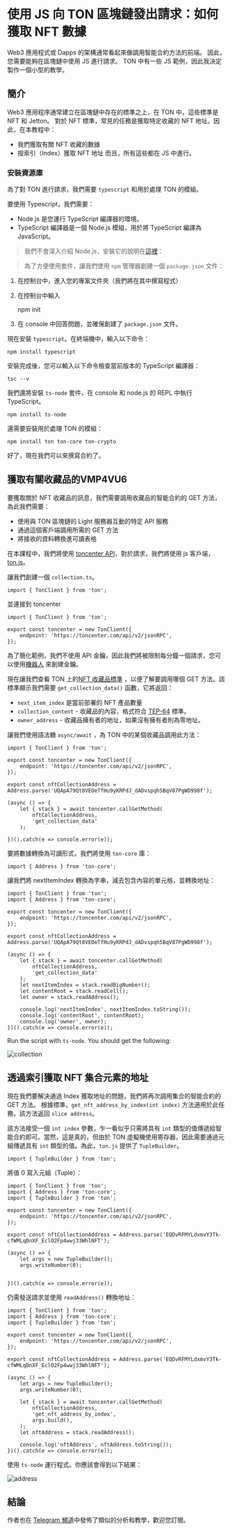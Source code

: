 # 使用 JS 向 TON 區塊鏈發出請求：如何獲取 NFT 數據

Web3 應用程式或 Dapps 的架構通常看起來像調用智能合約方法的前端。
因此，您需要能夠在區塊鏈中使用 JS 進行請求。 TON 中有一些 JS 範例，因此我決定製作一個小型的教學。

## 簡介

Web3 應用程序通常建立在區塊鏈中存在的標準之上，在 TON 中，這些標準是 NFT 和 Jetton。
對於 NFT 標準，常見的任務是獲取特定收藏的 NFT 地址。因此，在本教程中：

- 我們獲取有關 NFT 收藏的數據
- 按索引（Index）獲取 NFT 地址
而且，所有這些都在 JS 中進行。

### 安裝資源庫
為了對 TON 進行請求，我們需要 `typescript` 和用於處理 TON 的模組。 

要使用 Typescript，我們需要：
- Node.js 是您運行 TypeScript 編譯器的環境。
- TypeScript 編譯器是一個 Node.js 模組，用於將 TypeScript 編譯為 JavaScript。

> 我們不會深入介紹 Node.js，安裝它的說明在[這裡](https://nodejs.org/en/download/)：

> 為了方便使用套件，讓我們使用 `npm` 管理器創建一個 `package.json` 文件：

1. 在控制台中，進入您的專案文件夾（我們將在其中撰寫程式）
2. 在控制台中輸入

	npm init

3. 在 console 中回答問題，並確保創建了 `package.json` 文件。

現在安裝 `typescript`。在終端機中，輸入以下命令：

	npm install typescript

安裝完成後，您可以輸入以下命令檢查當前版本的 TypeScript 編譯器：

	tsc --v

我們還將安裝 `ts-node` 套件，在 console 和 node.js 的 REPL 中執行 TypeScript。

	npm install ts-node

還需要安裝用於處理 TON 的模組：

	npm install ton ton-core ton-crypto

好了，現在我們可以來撰寫合約了。

## 獲取有關收藏品的VMP4VU6

要獲取關於 NFT 收藏品的訊息，我們需要調用收藏品的智能合約的 GET 方法，為此我們需要：
- 使用與 TON 區塊鏈的 Light 服務器互動的特定 API 服務
- 通過這個客戶端調用所需的 GET 方法
- 將接收的資料轉換進可讀表格

在本課程中，我們將使用 [toncenter API](https://github.com/toncenter/ton-http-api)，對於請求，我們將使用 js 客戶端，[ton.js](https://www.npmjs.com/package/ton)。

讓我們創建一個 `collection.ts`。

	import { TonClient } from 'ton';
	
並連接到 toncenter

	import { TonClient } from 'ton';

	export const toncenter = new TonClient({
		endpoint: 'https://toncenter.com/api/v2/jsonRPC',
	});
	
為了簡化範例，我們不使用 API 金鑰，因此我們將被限制每分鐘一個請求，您可以使用[機器人](https://t.me/tonapibot) 來創建金鑰。

現在讓我們查看 TON 上的[NFT 收藏品標準](https://github.com/ton-blockchain/TEPs/blob/master/text/0062-nft-standard.md) ，以便了解要調用哪個 GET 方法。該標準顯示我們需要 `get_collection_data()` 函數，它將返回：

- `next_item_index` 是當前部署的 NFT 產品數量
- `collection_content` - 收藏品的內容，格式符合 [TEP-64](https://github.com/ton-blockchain/TEPs/blob/master/text/0064-token-data-standard.md) 標準。
- `owner_address` - 收藏品擁有者的地址，如果沒有擁有者則為零地址。

讓我們使用語法糖 `async/await` ，為 TON 中的某個收藏品調用此方法：

	import { TonClient } from 'ton';

	export const toncenter = new TonClient({
		endpoint: 'https://toncenter.com/api/v2/jsonRPC',
	});

	export const nftCollectionAddress = Address.parse('UQApA79Qt8VEOeTfHu9yKRPdJ_dADvspqh5BqV87PgWD998f');

	(async () => {
		let { stack } = await toncenter.callGetMethod(
			nftCollectionAddress, 
			'get_collection_data'
		);

	})().catch(e => console.error(e));
	
要將數據轉換為可讀形式，我們將使用 `ton-core` 庫：

	import { Address } from 'ton-core';

讓我們將 nextItemIndex 轉換為字串，減去包含內容的單元格，並轉換地址：

	import { TonClient } from 'ton';
	import { Address } from 'ton-core';

	export const toncenter = new TonClient({
		endpoint: 'https://toncenter.com/api/v2/jsonRPC',
	});

	export const nftCollectionAddress = Address.parse('UQApA79Qt8VEOeTfHu9yKRPdJ_dADvspqh5BqV87PgWD998f');

	(async () => {
		let { stack } = await toncenter.callGetMethod(
			nftCollectionAddress, 
			'get_collection_data'
		);
		let nextItemIndex = stack.readBigNumber();
		let contentRoot = stack.readCell();
		let owner = stack.readAddress();

		console.log('nextItemIndex', nextItemIndex.toString());
		console.log('contentRoot', contentRoot);
		console.log('owner', owner);
	})().catch(e => console.error(e));
	
Run the script with `ts-node`. You should get the following:

![collection](./img/1.PNG)

## 透過索引獲取 NFT 集合元素的地址

現在我們要解決通過 Index 獲取地址的問題，我們將再次調用集合的智能合約的 GET 方法。
根據標準，`get_nft_address_by_index(int index)` 方法適用於此任務，該方法返回 `slice address`。

該方法接受一個 `int index` 參數，乍一看似乎只需將具有 `int` 類型的值傳遞給智能合約即可。當然，這是真的，但由於 TON 虛擬機使用寄存器，因此需要通過元組傳遞具有 `int` 類型的值。為此，`ton.js` 提供了 `TupleBuilder`。

	import { TupleBuilder } from 'ton';

將值 0 寫入元組（Tuple）：

	import { TonClient } from 'ton';
	import { Address } from 'ton-core';
	import { TupleBuilder } from 'ton';

	export const toncenter = new TonClient({
		endpoint: 'https://toncenter.com/api/v2/jsonRPC',
	});

	export const nftCollectionAddress = Address.parse('EQDvRFMYLdxmvY3Tk-cfWMLqDnXF_EclO2Fp4wwj33WhlNFT');

	(async () => {
		let args = new TupleBuilder();
		args.writeNumber(0);


	})().catch(e => console.error(e));

仍需發送請求並使用 `readAddress()` 轉換地址：

	import { TonClient } from 'ton';
	import { Address } from 'ton-core';
	import { TupleBuilder } from 'ton';

	export const toncenter = new TonClient({
		endpoint: 'https://toncenter.com/api/v2/jsonRPC',
	});

	export const nftCollectionAddress = Address.parse('EQDvRFMYLdxmvY3Tk-cfWMLqDnXF_EclO2Fp4wwj33WhlNFT');

	(async () => {
		let args = new TupleBuilder();
		args.writeNumber(0);

		let { stack } = await toncenter.callGetMethod(
			nftCollectionAddress, 
			'get_nft_address_by_index',
			args.build(),
		);
		let nftAddress = stack.readAddress();

		console.log('nftAddress', nftAddress.toString());
	})().catch(e => console.error(e));

使用 `ts-node` 運行程式。你應該會得到以下結果：

![address](./img/2.PNG)

## 結論

作者也在 [Telegram 頻道](https://t.me/ton_learn)中發佈了類似的分析和教學，歡迎您訂閱。 
